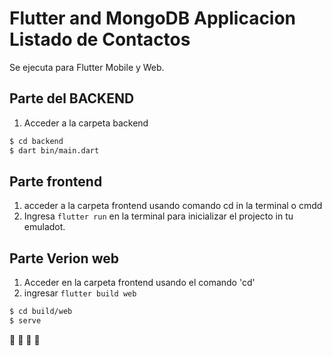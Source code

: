 # Flutter and MongoDB Applicacion Listado de Contactos

Se ejecuta para Flutter Mobile y Web.

## Parte del BACKEND

1. Acceder a la carpeta backend

```bash
$ cd backend
$ dart bin/main.dart
``` 

## Parte frontend

1. acceder a la carpeta frontend usando comando cd in la terminal o cmdd
2. Ingresa `flutter run` en la terminal para inicializar el  projecto in tu emuladot.

## Parte Verion web

1. Acceder en la carpeta frontend usando el comando 'cd'
2. ingresar `flutter build web`

```bash
$ cd build/web
$ serve
```

:space_invader:
:space_invader:
:space_invader:
:space_invader: